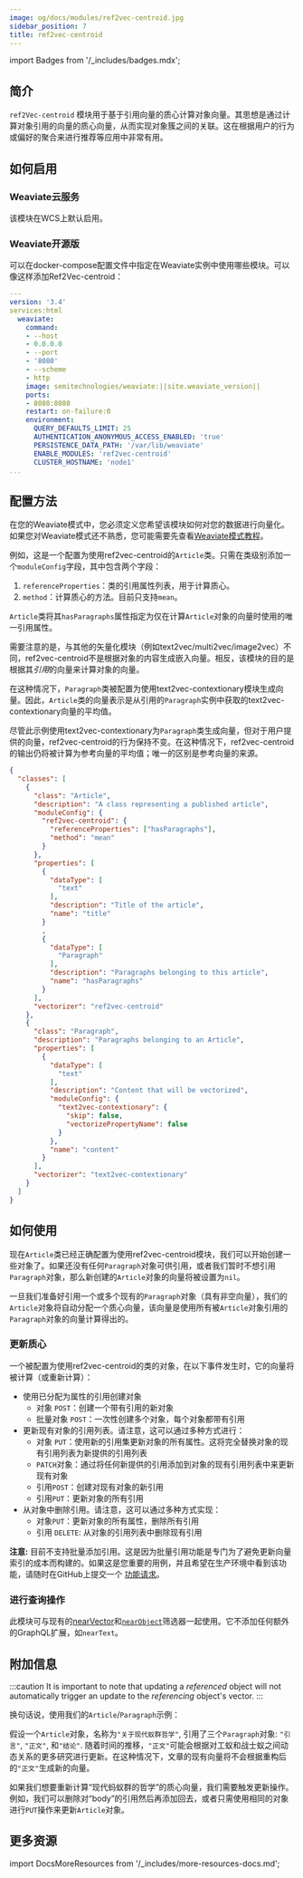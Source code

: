 ```yaml
---
image: og/docs/modules/ref2vec-centroid.jpg
sidebar_position: 7
title: ref2vec-centroid
---
```


import Badges from '/_includes/badges.mdx';

<Badges/>

## 简介

`ref2Vec-centroid` 模块用于基于引用向量的质心计算对象向量。其思想是通过计算对象引用的向量的质心向量，从而实现对象簇之间的关联。这在根据用户的行为或偏好的聚合来进行推荐等应用中非常有用。

## 如何启用

### Weaviate云服务

该模块在WCS上默认启用。

### Weaviate开源版

可以在docker-compose配置文件中指定在Weaviate实例中使用哪些模块。可以像这样添加Ref2Vec-centroid：

```yaml
---
version: '3.4'
services:html
  weaviate:
    command:
    - --host
    - 0.0.0.0
    - --port
    - '8080'
    - --scheme
    - http
    image: semitechnologies/weaviate:||site.weaviate_version||
    ports:
    - 8080:8080
    restart: on-failure:0
    environment:
      QUERY_DEFAULTS_LIMIT: 25
      AUTHENTICATION_ANONYMOUS_ACCESS_ENABLED: 'true'
      PERSISTENCE_DATA_PATH: '/var/lib/weaviate'
      ENABLE_MODULES: 'ref2vec-centroid'
      CLUSTER_HOSTNAME: 'node1'
...
```

## 配置方法

在您的Weaviate模式中，您必须定义您希望该模块如何对您的数据进行向量化。如果您对Weaviate模式还不熟悉，您可能需要先查看[Weaviate模式教程](/developers/weaviate/tutorials/schema.md)。

例如，这是一个配置为使用ref2vec-centroid的`Article`类。只需在类级别添加一个`moduleConfig`字段，其中包含两个字段：

1. `referenceProperties`：类的引用属性列表，用于计算质心。
2. `method`：计算质心的方法。目前只支持`mean`。

`Article`类将其`hasParagraphs`属性指定为仅在计算`Article`对象的向量时使用的唯一引用属性。

需要注意的是，与其他的矢量化模块（例如text2vec/multi2vec/image2vec）不同，ref2vec-centroid不是根据对象的内容生成嵌入向量。相反，该模块的目的是根据其*引用*的向量来计算对象的向量。

在这种情况下，`Paragraph`类被配置为使用text2vec-contextionary模块生成向量。因此，`Article`类的向量表示是从引用的`Paragraph`实例中获取的text2vec-contextionary向量的平均值。

尽管此示例使用text2vec-contextionary为`Paragraph`类生成向量，但对于用户提供的向量，ref2vec-centroid的行为保持不变。在这种情况下，ref2vec-centroid的输出仍将被计算为参考向量的平均值；唯一的区别是参考向量的来源。

```json
{
  "classes": [
    {
      "class": "Article",
      "description": "A class representing a published article",
      "moduleConfig": {
        "ref2vec-centroid": {
          "referenceProperties": ["hasParagraphs"],
          "method": "mean"
        }
      },
      "properties": [
        {
          "dataType": [
            "text"
          ],
          "description": "Title of the article",
          "name": "title"
        }
        ,
        {
          "dataType": [
            "Paragraph"
          ],
          "description": "Paragraphs belonging to this article",
          "name": "hasParagraphs"
        }
      ],
      "vectorizer": "ref2vec-centroid"
    },
    {
      "class": "Paragraph",
      "description": "Paragraphs belonging to an Article",
      "properties": [
        {
          "dataType": [
            "text"
          ],
          "description": "Content that will be vectorized",
          "moduleConfig": {
            "text2vec-contextionary": {
              "skip": false,
              "vectorizePropertyName": false
            }
          },
          "name": "content"
        }
      ],
      "vectorizer": "text2vec-contextionary"
    }
  ]
}
```

## 如何使用

现在`Article`类已经正确配置为使用ref2vec-centroid模块，我们可以开始创建一些对象了。如果还没有任何`Paragraph`对象可供引用，或者我们暂时不想引用`Paragraph`对象，那么新创建的`Article`对象的向量将被设置为`nil`。

一旦我们准备好引用一个或多个现有的`Paragraph`对象（具有非空向量），我们的`Article`对象将自动分配一个质心向量，该向量是使用所有被`Article`对象引用的`Paragraph`对象的向量计算得出的。

### 更新质心

一个被配置为使用ref2vec-centroid的类的对象，在以下事件发生时，它的向量将被计算（或重新计算）：
- 使用已分配为属性的引用创建对象
  - 对象 `POST`：创建一个带有引用的新对象
  - 批量对象 `POST`：一次性创建多个对象，每个对象都带有引用
- 更新现有对象的引用列表。请注意，这可以通过多种方式进行：
  - 对象 `PUT`：使用新的引用集更新对象的所有属性。这将完全替换对象的现有引用列表为新提供的引用列表
  - `PATCH`对象：通过将任何新提供的引用添加到对象的现有引用列表中来更新现有对象
  - 引用`POST`：创建对现有对象的新引用
  - 引用`PUT`：更新对象的所有引用
- 从对象中删除引用。请注意，这可以通过多种方式实现：
  - 对象`PUT`：更新对象的所有属性，删除所有引用
  - 引用 `DELETE`: 从对象的引用列表中删除现有引用

**注意:** 目前不支持批量添加引用。这是因为批量引用功能是专门为了避免更新向量索引的成本而构建的。如果这是您重要的用例，并且希望在生产环境中看到该功能，请随时在GitHub上提交一个 [功能请求](https://github.com/weaviate/weaviate/issues/new)。

### 进行查询操作

此模块可与现有的[nearVector](/developers/weaviate/api/graphql/vector-search-parameters.md#nearvector)和[`nearObject`](/developers/weaviate/api/graphql/vector-search-parameters.md#nearobject)筛选器一起使用。它不添加任何额外的GraphQL扩展，如`nearText`。

## 附加信息

:::caution
It is important to note that updating a _referenced_ object will not automatically trigger an update to the _referencing_ object's vector.
:::

换句话说，使用我们的`Article`/`Paragraph`示例：

假设一个`Article`对象，名称为`"关于现代蚁群哲学"`, 引用了三个`Paragraph`对象: `"引言"`, `"正文"`, 和`"结论"`. 随着时间的推移，`"正文"`可能会根据对工蚁和战士蚁之间动态关系的更多研究进行更新。在这种情况下，文章的现有向量将不会根据重构后的`"正文"`生成新的向量。

如果我们想要重新计算“现代蚂蚁群的哲学”的质心向量，我们需要触发更新操作。例如，我们可以删除对“body”的引用然后再添加回去，或者只需使用相同的对象进行`PUT`操作来更新`Article`对象。

## 更多资源

import DocsMoreResources from '/_includes/more-resources-docs.md';

<DocsMoreResources />
